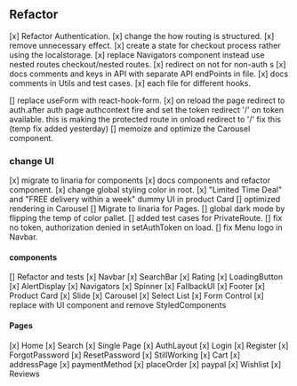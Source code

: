 ## Refactor

[x] Refactor Authentication.
[x] change the how routing is structured.
[x] remove unnecessary effect.
[x] create a state for checkout process rather using the localstorage.
[x] replace Navigators component instead use nested routes checkout/nested routes.
[x] redirect on not for non-auth s
[x] docs comments and keys in API with separate API endPoints in file.
[x] docs comments in Utils and test cases.
[x] each file for different hooks.

[] replace useForm with react-hook-form.
[x] on reload the page redirect to auth.after auth page authcontext fire and set the token redirect '/' on token available. this is making the protected route in onload redirect to '/' fix this (temp fix added yesterday)
[] memoize and optimize the Carousel component.

### change UI

[x] migrate to linaria for components
[x] docs components and refactor component.
[x] change global styling color in root.
[x] "Limited Time Deal" and "FREE delivery within a week" dummy UI in product Card
[] optimized rendering in Carousel
[] Migrate to linaria for Pages.
[] global dark mode by flipping the temp of color pallet.
[] added test cases for PrivateRoute.
[] fix no token, authorization denied in setAuthToken on load.
[] fix Menu logo in Navbar.

#### components

[] Refactor and tests
[x] Navbar
[x] SearchBar
[x] Rating
[x] LoadingButton
[x] AlertDisplay
[x] Navigators
[x] Spinner
[x] FallbackUI
[x] Footer
[x] Product Card
[x] Slide
[x] Carousel
[x] Select List
[x] Form Control
[x] replace with UI component and remove StyledComponents

#### Pages

[x] Home
[x] Search
[x] Single Page
[x] AuthLayout
[x] Login
[x] Register
[x] ForgotPassword
[x] ResetPassword
[x] StillWorking
[x] Cart
[x] addressPage
[x] paymentMethod
[x] placeOrder
[x] paypal
[x] Wishlist
[x] Reviews
